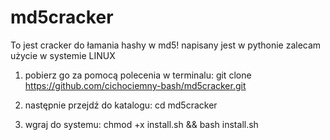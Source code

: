 # md5cracker

To jest cracker do łamania hashy w md5! napisany jest w pythonie zalecam użycie w systemie LINUX


1. pobierz go za pomocą polecenia w terminalu: git clone https://github.com/cichociemny-bash/md5cracker.git

2. następnie przejdź do katalogu: cd md5cracker

3. wgraj do systemu: chmod +x install.sh && bash install.sh
